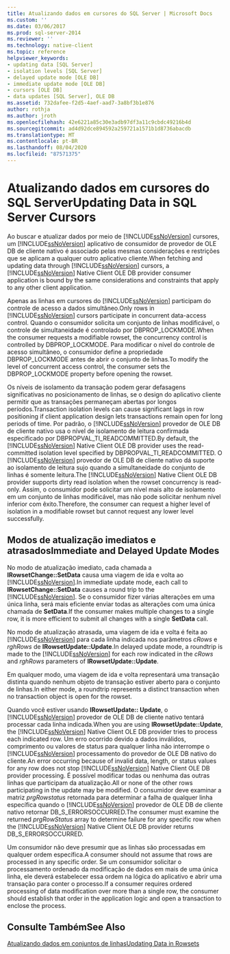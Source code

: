 ```yaml
---
title: Atualizando dados em cursores do SQL Server | Microsoft Docs
ms.custom: ''
ms.date: 03/06/2017
ms.prod: sql-server-2014
ms.reviewer: ''
ms.technology: native-client
ms.topic: reference
helpviewer_keywords:
- updating data [SQL Server]
- isolation levels [SQL Server]
- delayed update mode [OLE DB]
- immediate update mode [OLE DB]
- cursors [OLE DB]
- data updates [SQL Server], OLE DB
ms.assetid: 732dafee-f2d5-4aef-aad7-3a8bf3b1e876
author: rothja
ms.author: jroth
ms.openlocfilehash: 42e6221a85c30e3adb97df3a11c9cbdc49216b4d
ms.sourcegitcommit: ad4d92dce894592a259721a1571b1d8736abacdb
ms.translationtype: MT
ms.contentlocale: pt-BR
ms.lasthandoff: 08/04/2020
ms.locfileid: "87571375"
---
```

# <a name="updating-data-in-sql-server-cursors"></a><span data-ttu-id="7d798-102">Atualizando dados em cursores do SQL Server</span><span class="sxs-lookup"><span data-stu-id="7d798-102">Updating Data in SQL Server Cursors</span></span>
  <span data-ttu-id="7d798-103">Ao buscar e atualizar dados por meio de [!INCLUDE[ssNoVersion](../../includes/ssnoversion-md.md)] cursores, um [!INCLUDE[ssNoVersion](../../includes/ssnoversion-md.md)] aplicativo de consumidor de provedor de OLE DB de cliente nativo é associado pelas mesmas considerações e restrições que se aplicam a qualquer outro aplicativo cliente.</span><span class="sxs-lookup"><span data-stu-id="7d798-103">When fetching and updating data through [!INCLUDE[ssNoVersion](../../includes/ssnoversion-md.md)] cursors, a [!INCLUDE[ssNoVersion](../../includes/ssnoversion-md.md)] Native Client OLE DB provider consumer application is bound by the same considerations and constraints that apply to any other client application.</span></span>  
  
 <span data-ttu-id="7d798-104">Apenas as linhas em cursores do [!INCLUDE[ssNoVersion](../../includes/ssnoversion-md.md)] participam do controle de acesso a dados simultâneo.</span><span class="sxs-lookup"><span data-stu-id="7d798-104">Only rows in [!INCLUDE[ssNoVersion](../../includes/ssnoversion-md.md)] cursors participate in concurrent data-access control.</span></span> <span data-ttu-id="7d798-105">Quando o consumidor solicita um conjunto de linhas modificável, o controle de simultaneidade é controlado por DBPROP_LOCKMODE.</span><span class="sxs-lookup"><span data-stu-id="7d798-105">When the consumer requests a modifiable rowset, the concurrency control is controlled by DBPROP_LOCKMODE.</span></span> <span data-ttu-id="7d798-106">Para modificar o nível do controle de acesso simultâneo, o consumidor define a propriedade DBPROP_LOCKMODE antes de abrir o conjunto de linhas.</span><span class="sxs-lookup"><span data-stu-id="7d798-106">To modify the level of concurrent access control, the consumer sets the DBPROP_LOCKMODE property before opening the rowset.</span></span>  
  
 <span data-ttu-id="7d798-107">Os níveis de isolamento da transação podem gerar defasagens significativas no posicionamento de linhas, se o design do aplicativo cliente permitir que as transações permaneçam abertas por longos períodos.</span><span class="sxs-lookup"><span data-stu-id="7d798-107">Transaction isolation levels can cause significant lags in row positioning if client application design lets transactions remain open for long periods of time.</span></span> <span data-ttu-id="7d798-108">Por padrão, o [!INCLUDE[ssNoVersion](../../includes/ssnoversion-md.md)] provedor de OLE DB de cliente nativo usa o nível de isolamento de leitura confirmada especificado por DBPROPVAL_TI_READCOMMITTED.</span><span class="sxs-lookup"><span data-stu-id="7d798-108">By default, the [!INCLUDE[ssNoVersion](../../includes/ssnoversion-md.md)] Native Client OLE DB provider uses the read-committed isolation level specified by DBPROPVAL_TI_READCOMMITTED.</span></span> <span data-ttu-id="7d798-109">O [!INCLUDE[ssNoVersion](../../includes/ssnoversion-md.md)] provedor de OLE DB de cliente nativo dá suporte ao isolamento de leitura sujo quando a simultaneidade do conjunto de linhas é somente leitura.</span><span class="sxs-lookup"><span data-stu-id="7d798-109">The [!INCLUDE[ssNoVersion](../../includes/ssnoversion-md.md)] Native Client OLE DB provider supports dirty read isolation when the rowset concurrency is read-only.</span></span> <span data-ttu-id="7d798-110">Assim, o consumidor pode solicitar um nível mais alto de isolamento em um conjunto de linhas modificável, mas não pode solicitar nenhum nível inferior com êxito.</span><span class="sxs-lookup"><span data-stu-id="7d798-110">Therefore, the consumer can request a higher level of isolation in a modifiable rowset but cannot request any lower level successfully.</span></span>  
  
## <a name="immediate-and-delayed-update-modes"></a><span data-ttu-id="7d798-111">Modos de atualização imediatos e atrasados</span><span class="sxs-lookup"><span data-stu-id="7d798-111">Immediate and Delayed Update Modes</span></span>  
 <span data-ttu-id="7d798-112">No modo de atualização imediato, cada chamada a **IRowsetChange::SetData** causa uma viagem de ida e volta ao [!INCLUDE[ssNoVersion](../../includes/ssnoversion-md.md)].</span><span class="sxs-lookup"><span data-stu-id="7d798-112">In immediate update mode, each call to **IRowsetChange::SetData** causes a round trip to the [!INCLUDE[ssNoVersion](../../includes/ssnoversion-md.md)].</span></span> <span data-ttu-id="7d798-113">Se o consumidor fizer várias alterações em uma única linha, será mais eficiente enviar todas as alterações com uma única chamada de **SetData**.</span><span class="sxs-lookup"><span data-stu-id="7d798-113">If the consumer makes multiple changes to a single row, it is more efficient to submit all changes with a single **SetData** call.</span></span>  
  
 <span data-ttu-id="7d798-114">No modo de atualização atrasada, uma viagem de ida e volta é feita ao [!INCLUDE[ssNoVersion](../../includes/ssnoversion-md.md)] para cada linha indicada nos parâmetros *cRows* e *rghRows* de **IRowsetUpdate::Update**.</span><span class="sxs-lookup"><span data-stu-id="7d798-114">In delayed update mode, a roundtrip is made to the [!INCLUDE[ssNoVersion](../../includes/ssnoversion-md.md)] for each row indicated in the *cRows* and *rghRows* parameters of **IRowsetUpdate::Update**.</span></span>  
  
 <span data-ttu-id="7d798-115">Em qualquer modo, uma viagem de ida e volta representará uma transação distinta quando nenhum objeto de transação estiver aberto para o conjunto de linhas.</span><span class="sxs-lookup"><span data-stu-id="7d798-115">In either mode, a roundtrip represents a distinct transaction when no transaction object is open for the rowset.</span></span>  
  
 <span data-ttu-id="7d798-116">Quando você estiver usando **IRowsetUpdate:: Update**, o [!INCLUDE[ssNoVersion](../../includes/ssnoversion-md.md)] provedor de OLE DB de cliente nativo tentará processar cada linha indicada.</span><span class="sxs-lookup"><span data-stu-id="7d798-116">When you are using **IRowsetUpdate::Update**, the [!INCLUDE[ssNoVersion](../../includes/ssnoversion-md.md)] Native Client OLE DB provider tries to process each indicated row.</span></span> <span data-ttu-id="7d798-117">Um erro ocorrido devido a dados inválidos, comprimento ou valores de status para qualquer linha não interrompe o [!INCLUDE[ssNoVersion](../../includes/ssnoversion-md.md)] processamento do provedor de OLE DB nativo do cliente.</span><span class="sxs-lookup"><span data-stu-id="7d798-117">An error occurring because of invalid data, length, or status values for any row does not stop [!INCLUDE[ssNoVersion](../../includes/ssnoversion-md.md)] Native Client OLE DB provider processing.</span></span> <span data-ttu-id="7d798-118">É possível modificar todas ou nenhuma das outras linhas que participam da atualização.</span><span class="sxs-lookup"><span data-stu-id="7d798-118">All or none of the other rows participating in the update may be modified.</span></span> <span data-ttu-id="7d798-119">O consumidor deve examinar a matriz *prgRowstatus* retornada para determinar a falha de qualquer linha específica quando o [!INCLUDE[ssNoVersion](../../includes/ssnoversion-md.md)] provedor de OLE DB de cliente nativo retornar DB_S_ERRORSOCCURRED.</span><span class="sxs-lookup"><span data-stu-id="7d798-119">The consumer must examine the returned *prgRowStatus* array to determine failure for any specific row when the [!INCLUDE[ssNoVersion](../../includes/ssnoversion-md.md)] Native Client OLE DB provider returns DB_S_ERRORSOCCURRED.</span></span>  
  
 <span data-ttu-id="7d798-120">Um consumidor não deve presumir que as linhas são processadas em qualquer ordem específica.</span><span class="sxs-lookup"><span data-stu-id="7d798-120">A consumer should not assume that rows are processed in any specific order.</span></span> <span data-ttu-id="7d798-121">Se um consumidor solicitar o processamento ordenado da modificação de dados em mais de uma única linha, ele deverá estabelecer essa ordem na lógica do aplicativo e abrir uma transação para conter o processo.</span><span class="sxs-lookup"><span data-stu-id="7d798-121">If a consumer requires ordered processing of data modification over more than a single row, the consumer should establish that order in the application logic and open a transaction to enclose the process.</span></span>  
  
## <a name="see-also"></a><span data-ttu-id="7d798-122">Consulte Também</span><span class="sxs-lookup"><span data-stu-id="7d798-122">See Also</span></span>  
 [<span data-ttu-id="7d798-123">Atualizando dados em conjuntos de linhas</span><span class="sxs-lookup"><span data-stu-id="7d798-123">Updating Data in Rowsets</span></span>](updating-data-in-rowsets.md)  
  
  
